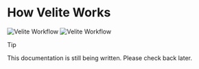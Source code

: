 # How Velite Works

![Velite Workflow](/assets/flow-dark.svg#dark 'Velite Workflow')
![Velite Workflow](/assets/flow.svg#light 'Velite Workflow')

> [!TIP]
> This documentation is still being written. Please check back later.
